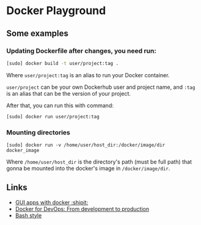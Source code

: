 # Docker Playground

## Some examples

### Updating Dockerfile after changes, you need run:

```sh
[sudo] docker build -t user/project:tag .
```

Where `user/project:tag` is an alias to run your Docker container.

`user/project` can be your own Dockerhub user and project name, and `:tag` is an alias that can be the version of your project.

After that, you can run this with command:

```sh
[sudo] docker run user/project:tag
```

### Mounting directories

```
[sudo] docker run -v /home/user/host_dir:/docker/image/dir docker_image
```
Where `/home/user/host_dir` is the directory's path (must be full path) that gonna be mounted into the docker's image in `/docker/image/dir`.


## Links

- [GUI apps with docker :shipit:](http://fabiorehm.com/blog/2014/09/11/running-gui-apps-with-docker/)
- [Docker for DevOps: From development to production](https://www.kickstarter.com/projects/nickjj/docker-for-devops-from-development-to-production)
- [Bash style](https://github.com/progrium/bashstyle)
